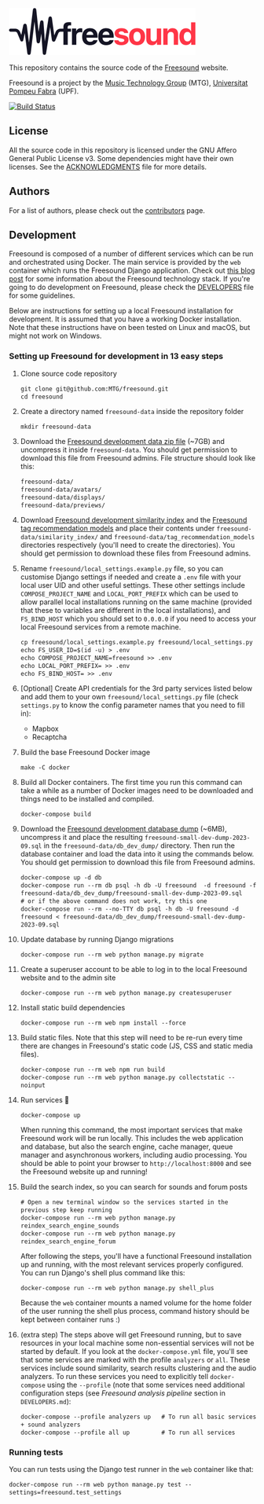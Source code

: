 ![Freesound](freesound/static/bw-frontend/public/logos/logo-text.svg)

This repository contains the source code of the [Freesound](https://freesound.org) website.

Freesound is a project by the [Music Technology Group](http://www.mtg.upf.edu) (MTG), [Universitat Pompeu Fabra](http://upf.edu) (UPF).

[![Build Status](https://github.com/MTG/freesound/actions/workflows/unit-tests.yml/badge.svg)](https://github.com/MTG/freesound/actions/workflows/unit-tests.yml)


## License

All the source code in this repository is licensed under the GNU Affero General Public License v3.
Some dependencies might have their own licenses.
See the [ACKNOWLEDGMENTS](ACKNOWLEDGMENTS) file for more details.


## Authors

For a list of authors, please check out the [contributors](https://github.com/MTG/freesound/graphs/contributors) page.


## Development

Freesound is composed of a number of different services which can be run and orchestrated using Docker. The main service is provided by the `web` container which runs the Freesound Django application. Check out [this blog post](https://opensource.creativecommons.org/blog/entries/freesound-intro/) for some information about the Freesound technology stack. If you're going to do development on Freesound, please check the [DEVELOPERS](https://github.com/MTG/freesound/blob/master/DEVELOPERS.md) file for some guidelines.

Below are instructions for setting up a local Freesound installation for development. It is assumed that you have a working Docker installation. Note that these instructions have on been tested on Linux and macOS, but might not work on Windows.


### Setting up Freesound for development in 13 easy steps

1. Clone source code repository
    
       git clone git@github.com:MTG/freesound.git
       cd freesound

2. Create a directory named `freesound-data` inside the repository folder

       mkdir freesound-data

3. Download the [Freesound development data zip file](https://drive.google.com/file/d/1c6w01tE4dIt8lEMMmK5aBEGV40oqe9vi/view?usp=share_link) (~7GB) and uncompress it inside `freesound-data`. You should get permission to download this file from Freesound admins. File structure should look like this:

       freesound-data/
       freesound-data/avatars/
       freesound-data/displays/
       freesound-data/previews/

4. Download [Freesound development similarity index](https://drive.google.com/file/d/1ydJUUXbQZbHrva4UZd3C05wDcOXI7v1m/view?usp=sharing) and the [Freesound tag recommendation models](https://drive.google.com/file/d/1snaktMysCXdThWKkYuKWoGc_Hk2BElmz/view?usp=sharing) and place their contents under `freesound-data/similarity_index/` and `freesound-data/tag_recommendation_models` directories respectively (you'll need to create the directories). You should get permission to download these files from Freesound admins.

5. Rename `freesound/local_settings.example.py` file, so you can customise Django settings if needed and create a `.env` file with your local user UID and other useful settings. These other settings include `COMPOSE_PROJECT_NAME` and `LOCAL_PORT_PREFIX` which can be used to allow parallel local installations running on the same machine (provided that these to variables are different in the local installations), and `FS_BIND_HOST` which you should set to `0.0.0.0` if you need to access your local Freesound services from a remote machine.

       cp freesound/local_settings.example.py freesound/local_settings.py
       echo FS_USER_ID=$(id -u) > .env
       echo COMPOSE_PROJECT_NAME=freesound >> .env
       echo LOCAL_PORT_PREFIX= >> .env
       echo FS_BIND_HOST= >> .env

6. [Optional] Create API credentials for the 3rd party services listed below and add them to your own `freesound/local_settings.py` file (check `settings.py` to know the config parameter names that you need to fill in):

   * Mapbox
   * Recaptcha 

7. Build the base Freesound Docker image

       make -C docker

8. Build all Docker containers. The first time you run this command can take a while as a number of Docker images need to be downloaded and things need to be installed and compiled. 

       docker-compose build

9. Download the [Freesound development database dump](https://drive.google.com/file/d/11z9s8GyYkVlmWdEsLSwUuz0AjZ8cEvGy/view?usp=share_link) (~6MB), uncompress it and place the resulting `freesound-small-dev-dump-2023-09.sql` in the `freesound-data/db_dev_dump/` directory. Then run the database container and load the data into it using the commands below. You should get permission to download this file from Freesound admins.

       docker-compose up -d db
       docker-compose run --rm db psql -h db -U freesound  -d freesound -f freesound-data/db_dev_dump/freesound-small-dev-dump-2023-09.sql
       # or if the above command does not work, try this one 
       docker-compose run --rm --no-TTY db psql -h db -U freesound -d freesound < freesound-data/db_dev_dump/freesound-small-dev-dump-2023-09.sql

10. Update database by running Django migrations

        docker-compose run --rm web python manage.py migrate

11. Create a superuser account to be able to log in to the local Freesound website and to the admin site

        docker-compose run --rm web python manage.py createsuperuser

12. Install static build dependencies

        docker-compose run --rm web npm install --force

13. Build static files. Note that this step will need to be re-run every time there are changes in Freesound's static code (JS, CSS and static media files).

        docker-compose run --rm web npm run build
        docker-compose run --rm web python manage.py collectstatic --noinput

14. Run services 🎉

        docker-compose up

    When running this command, the most important services that make Freesound work will be run locally.
    This includes the web application and database, but also the search engine, cache manager, queue manager and asynchronous workers, including audio processing. 
    You should be able to point your browser to `http://localhost:8000` and see the Freesound website up and running!

15. Build the search index, so you can search for sounds and forum posts

        # Open a new terminal window so the services started in the previous step keep running
        docker-compose run --rm web python manage.py reindex_search_engine_sounds
        docker-compose run --rm web python manage.py reindex_search_engine_forum

    After following the steps, you'll have a functional Freesound installation up and running, with the most relevant services properly configured. 
    You can run Django's shell plus command like this:

        docker-compose run --rm web python manage.py shell_plus

    Because the `web` container mounts a named volume for the home folder of the user running the shell plus process, command history should be kept between container runs :)

16. (extra step) The steps above will get Freesound running, but to save resources in your local machine some non-essential services will not be started by default. If you look at the `docker-compose.yml` file, you'll see that some services are marked with the profile `analyzers` or `all`. These services include sound similarity, search results clustering and the audio analyzers. To run these services you need to explicitly tell `docker-compose` using the `--profile` (note that some services need additional configuration steps (see *Freesound analysis pipeline* section in `DEVELOPERS.md`):

        docker-compose --profile analyzers up   # To run all basic services + sound analyzers
        docker-compose --profile all up         # To run all services


### Running tests

You can run tests using the Django test runner in the `web` container like that:

    docker-compose run --rm web python manage.py test --settings=freesound.test_settings
